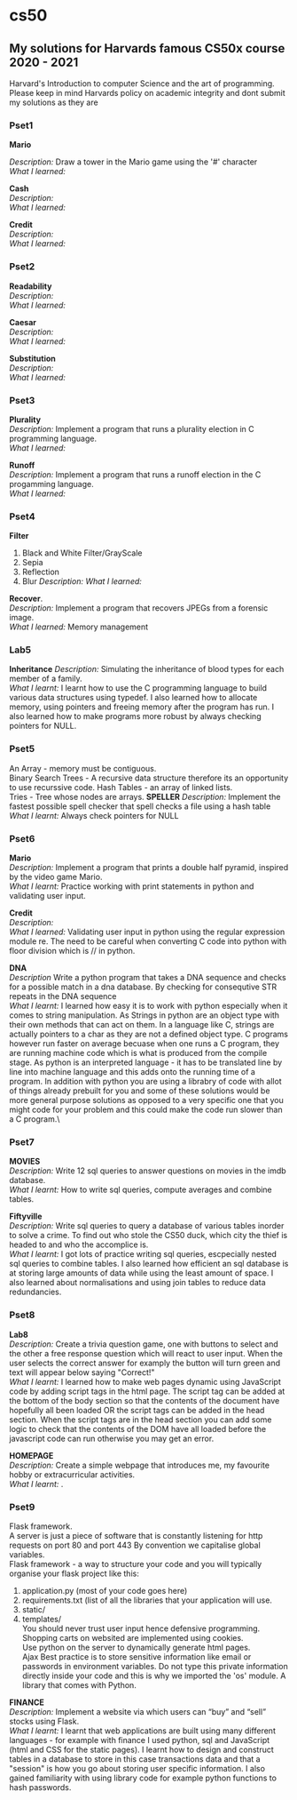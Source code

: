 # cs50
## My solutions for Harvards famous CS50x course 2020 - 2021
Harvard's Introduction to computer Science and the art of programming.  
Please keep in mind Harvards policy on academic integrity and dont submit my solutions as they are

### Pset1
**Mario** 

*Description:* Draw a tower in the Mario game using the '#' character     
*What I learned:*

**Cash**   
*Description:*   
*What I learned:*  


**Credit**     
*Description:*     
*What I learned:*      

### Pset2
**Readability**  
*Description:*  
*What I learned:*

**Caesar**   
*Description:*   
*What I learned:*

**Substitution**  
*Description:*    
*What I learned:*

### Pset3     
**Plurality**      
*Description:* Implement a program that runs a plurality election in C programming language.         
*What I learned:*

**Runoff**      
*Description:* Implement a program that runs a runoff election in the C progamming language.    
*What I learned:*


### Pset4
**Filter**
1. Black and White Filter/GrayScale
2. Sepia
3. Reflection
4. Blur
*Description:*
*What I learned:*

**Recover**.     
*Description:* Implement a program that recovers JPEGs from a forensic image.    
*What I learned:* Memory management

### Lab5
**Inheritance**
*Description:* Simulating the inheritance of blood types for each member of a family.     
*What I learnt:* I learnt how to use the C programming language to build various data structures using typedef. I also learned how to allocate memory, using pointers and freeing memory after the program has run. I also learned how to make programs more robust by always checking pointers for NULL.    


### Pset5
An Array - memory must be contiguous.    
Binary Search Trees - A recursive data structure therefore its an opportunity to use recurssive code.
Hash Tables - an array of linked lists.    
Tries - Tree whose nodes are arrays.
**SPELLER**
*Description:* Implement the fastest possible spell checker that spell checks a file using a hash table   
*What I learnt:* Always check pointers for NULL    


### Pset6     
**Mario**     
*Description:* Implement a program that prints a double half pyramid, inspired by the video game Mario.     
*What I learnt:* Practice working with print statements in python and validating user input.    


**Credit**     
*Description:*     
*What I learned:* Validating user input in python using the regular expression module re. The need to be careful when converting C code into python with floor division which is // in python.     


**DNA**\
*Description* Write a python program that takes a DNA sequence and checks for a possible match in a dna database. By checking for consequtive STR repeats in the DNA sequence\
*What I learnt:* I learned how easy it is to work with python especially when it comes to string manipulation. As Strings in python are an object type with their own methods that can act on them. In a language like C, strings are actually pointers to a char as they are not a defined object type. C programs however run faster on average becuase when one runs a C program, they are running machine code which is what is produced from the compile stage. As python is an interpreted language - it has to be translated line by line into machine language and this adds onto the running time of a program. In addition with python you are using a librabry of code with allot of things already prebuilt for you and some of these solutions would be more general purpose solutions as opposed to a very specific one that you might code for your problem and this could make the code run slower than a C program.\

### Pset7
**MOVIES**  
*Description:* Write 12 sql queries to answer questions on movies in the imdb database.  
*What I learnt:* How to write sql queries, compute averages and combine tables.  

**Fiftyville**      
*Description:* Write sql queries to query a database of various tables inorder to solve a crime. To find out who stole the CS50 duck, which city the thief is headed to and who the accomplice is.\
*What I learnt:* I got lots of practice writing sql queries, escpecially nested sql queries to combine tables. I also learned how efficient an sql database is at storing large amounts of data while using the least amount of space. I also learned about normalisations and using join tables to reduce data redundancies.
### Pset8
**Lab8**     
*Description:* Create a trivia question game, one with buttons to select and the other a free response question which will react to user input. When the user selects the correct answer for examply the button will turn green and text will appear below saying "Correct!"    
*What I learnt:* I learned how to make web pages dynamic using JavaScript code by adding script tags in the html page. The script tag can be added at the bottom of the body section so that the contents of the document have hopefully all been loaded OR the script tags can be added in the head section. When the script tags are in the head section you can add some logic to check that the contents of the DOM have all loaded before the javascript code can run otherwise you may get an error.
    
**HOMEPAGE**   
*Description:* Create a simple webpage that introduces me, my favourite hobby or extracurricular activities.  
*What I learnt:* .  


### Pset9
Flask framework.   
A server is just a piece of software that is constantly listening for http requests on port 80 and port 443
By convention we capitalise global variables.      
Flask framework - a way to structure your code and you will typically organise your flask project like this:
1. application.py (most of your code goes here)
2. requirements.txt (list of all the libraries that your application will use.
3. static/
4. templates/        
You should never trust user input hence defensive programming.    
Shopping carts on websited are implemented using cookies.    
Use python on the server to dynamically generate html pages.    
Ajax
Best practice is to store sensitive information like email or passwords in environment variables. Do not type this private information directly inside your code and this is why we imported the 'os' module. A library that comes with Python.

**FINANCE**   
*Description:* Implement a website via which users can “buy” and “sell” stocks using Flask.    
*What I learnt:* I learnt that web applications are built using many different languages - for example with finance I used python, sql and JavaScript (html and CSS for the static pages). I learnt how to design and construct tables in a database to store in this case transactions data and that a "session" is how you go about storing user specific information. I also gained familiarity with using library code for example python functions to hash passwords. 
